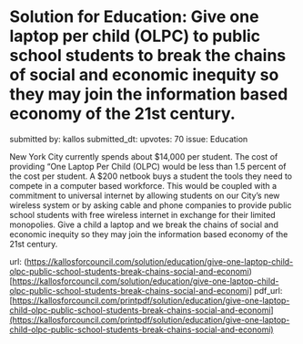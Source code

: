 # Solution for Education: Give one laptop per child (OLPC) to public school students to break the chains of social and economic inequity so they may join the information based economy of the 21st century. #

submitted by: kallos
submitted_dt: 
upvotes: 70
issue: Education

New York City currently spends about $14,000 per student. The cost of providing “One Laptop Per Child (OLPC) would be less than 1.5 percent of the cost per student. A $200 netbook buys a student the tools they need to compete in a computer based workforce. This would be coupled with a commitment to universal internet by allowing students on our City’s new wireless system or by asking cable and phone companies to provide public school students with free wireless internet in exchange for their limited monopolies. Give a child a laptop and we break the chains of social and economic inequity so they may join the information based economy of the 21st century.

url: (https://kallosforcouncil.com/solution/education/give-one-laptop-child-olpc-public-school-students-break-chains-social-and-economi)[https://kallosforcouncil.com/solution/education/give-one-laptop-child-olpc-public-school-students-break-chains-social-and-economi]
pdf_url: [https://kallosforcouncil.com/printpdf/solution/education/give-one-laptop-child-olpc-public-school-students-break-chains-social-and-economi](https://kallosforcouncil.com/printpdf/solution/education/give-one-laptop-child-olpc-public-school-students-break-chains-social-and-economi)